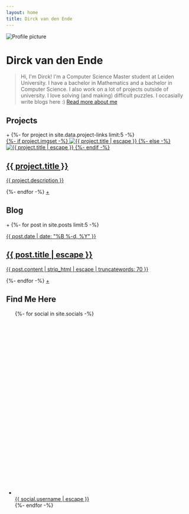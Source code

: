 ```yaml
---
layout: home
title: Dirck van den Ende
---
```


<div class="profile-container">
    <div class="profile-picture-container">
        <img
            srcset="assets/img/profile-picture_200.jpg, assets/img/profile-picture_400.jpg 2x, assets/img/profile-picture_800.jpg 4x"
            src="assets/img/profile-picture_800.jpg"
            alt="Profile picture">
    </div>
    <div class="profile-name-container">
        <h1>Dirck van den Ende</h1>
    </div>
</div>

<blockquote class="center-quote">Hi, I'm Dirck! I'm a Computer Science Master student at Leiden University. I have a bachelor in Mathematics and a bachelor in Computer Science. I also work on a lot of projects outside of university. I love solving (and making) difficult puzzles. I occasially write blogs here :) <a href="/me">Read more about me</a></blockquote>

<div class="vspace-empty"></div>

<h2 class="center-title">Projects</h2>

<div class="image-card-container">
    <a class="image-card-more-button invisible"><span>+</span></a>
    {%- for project in site.data.project-links limit:5 -%}
        <a class="image-card" href="{{ project.url }}">
            <div class="image-card-image">
                {%- if project.imgset -%}
                    <img
                        srcset="{{ project.imgset }}"
                        src="{{ project.img }}"
                        alt="{{ project.title | escape }}">
                {%- else -%}
                    <img src="{{ project.img }}" alt="{{ project.title | escape }}">
                {%- endif -%}
            </div>
            <div class="image-card-text">
                <h2 class="image-card-title">{{ project.title }}</h2>
                <p>{{ project.description }}</p>
            </div>
        </a>
    {%- endfor -%}
    <a class="image-card-more-button" href="/projects"><span>+</span></a>
</div>

<h2 class="center-title">Blog</h2>

<div class="image-card-container">
    <a class="image-card-more-button invisible"><span>+</span></a>
    {%- for post in site.posts limit:5 -%}
        <a class="image-card" href="{{ post.url }}">
            <div class="image-card-text">
                <p class="image-card-date">{{ post.date | date: "%B %-d, %Y" }}</p>
                <h2 class="image-card-title">{{ post.title | escape }}</h2>
                <p>{{ post.content | strip_html | escape | truncatewords: 70 }}</p>
            </div>
        </a>
    {%- endfor -%}
    <a class="image-card-more-button" href="/blog"><span>+</span></a>
</div>

<h2 class="center-title">Find Me Here</h2>

<ul class="large-contact-list">
    {%- for social in site.socials -%}
        <li><a href="{{ social.url | escape }}"><svg class="icon" viewBox="0 0 16 16"><use xlink:href="{{ social.logo | relative_url }}"></use></svg> <span>{{ social.username | escape }}</span></a></li>
    {%- endfor -%}
</ul>